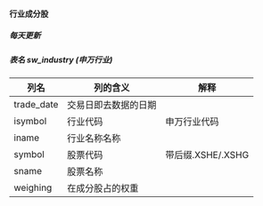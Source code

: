 #### 行业成分股
##### 每天更新
##### 表名 sw_industry (申万行业)
列名  | 列的含义 | 解释 
---|---|---
trade_date| 交易日即去数据的日期|
isymbol| 行业代码| 申万行业代码
iname| 行业名称名称
symbol|股票代码|带后缀.XSHE/.XSHG
sname|股票名称
weighing|在成分股占的权重
